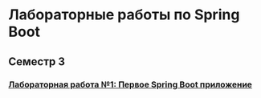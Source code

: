 # Лабораторные работы по Spring Boot


## Семестр 3

### [Лабораторная работа №1: Первое Spring Boot приложение](https://github.com/AMaslyakov/LabsJava/tree/main/projects/lab1/src/main/java/com/example/lab1)

